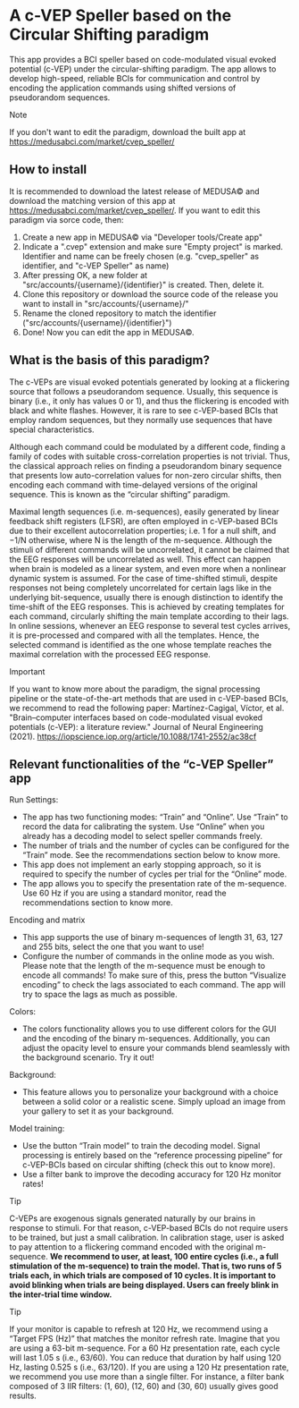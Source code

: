 # A c-VEP Speller based on the Circular Shifting paradigm
This app provides a BCI speller based on code-modulated visual evoked potential (c-VEP) under the circular-shifting paradigm. The app allows to develop high-speed, reliable BCIs for communication and control by encoding the application commands using shifted versions of pseudorandom sequences. 

> [!NOTE]
> If you don't want to edit the paradigm, download the built app at https://medusabci.com/market/cvep_speller/ 

## How to install
It is recommended to download the latest release of MEDUSA© and download the matching version of this app at https://medusabci.com/market/cvep_speller/. If you want to edit this paradigm via sorce code, then:
1. Create a new app in MEDUSA© via "Developer tools/Create app"
2. Indicate a ".cvep" extension and make sure "Empty project" is marked. Identifier and name can be freely chosen (e.g. "cvep_speller" as identifier, and "c-VEP Speller" as name)
3. After pressing OK, a new folder at "src/accounts/{username}/{identifier}" is created. Then, delete it.
4. Clone this repository or download the source code of the release you want to install in "src/accounts/{username}/"
5. Rename the cloned repository to match the identifier ("src/accounts/{username}/{identifier}")
6. Done! Now you can edit the app in MEDUSA©.

## What is the basis of this paradigm?
The c-VEPs are visual evoked potentials generated by looking at a flickering source that follows a pseudorandom sequence. Usually, this sequence is binary (i.e., it only has values 0 or 1), and thus the flickering is encoded with black and white flashes. However, it is rare to see c-VEP-based BCIs that employ random sequences, but they normally use sequences that have special characteristics.

Although each command could be modulated by a different code, finding a family of codes with suitable cross-correlation properties is not trivial. Thus, the classical approach relies on finding a pseudorandom binary sequence that presents low auto-correlation values for non-zero circular shifts, then encoding each command with time-delayed versions of the original sequence. This is known as the  “circular shifting” paradigm.

Maximal length sequences (i.e. m-sequences), easily generated by linear feedback shift registers (LFSR), are often employed in c-VEP-based BCIs due to their excellent autocorrelation properties; i.e. 1 for a null shift, and −1/N otherwise, where N is the length of the m-sequence. Although the stimuli of different commands will be uncorrelated, it cannot be claimed that the EEG responses will be uncorrelated as well. This effect can happen when brain is modeled as a linear system, and even more when a nonlinear dynamic system is assumed. For the case of time-shifted stimuli, despite responses not being completely uncorrelated for certain lags like in the underlying bit-sequence, usually there is enough distinction to identify the time-shift of the EEG responses. This is achieved by creating templates for each command, circularly shifting the main template according to their lags. In online sessions, whenever an EEG response to several test cycles arrives, it is pre-processed and compared with all the templates. Hence, the selected command is identified as the one whose template reaches the maximal correlation with the processed EEG response.

> [!IMPORTANT]
> If you want to know more about the paradigm, the signal processing pipeline or the state-of-the-art methods that are used in c-VEP-based BCIs, we recommend to read the following paper: Martínez-Cagigal, Víctor, et al. "Brain–computer interfaces based on code-modulated visual evoked potentials (c-VEP): a literature review." Journal of Neural Engineering (2021). https://iopscience.iop.org/article/10.1088/1741-2552/ac38cf

## Relevant functionalities of the “c-VEP Speller” app
Run Settings:

- The app has two functioning modes: “Train” and “Online”. Use “Train” to record the data for calibrating the system. Use “Online” when you already has a decoding model to select speller commands freely.
- The number of trials and the number of cycles can be configured for the “Train” mode. See the recommendations section below to know more.
- This app does not implement an early stopping approach, so it is required to specify the number of cycles per trial for the “Online” mode.
- The app allows you to specify the presentation rate of the m-sequence. Use 60 Hz if you are using a standard monitor, read the recommendations section to know more.

Encoding and matrix

- This app supports the use of binary m-sequences of length 31, 63, 127 and 255 bits, select the one that you want to use!
- Configure the number of commands in the online mode as you wish. Please note that the length of the m-sequence must be enough to encode all commands! To make sure of this, press the button “Visualize encoding” to check the lags associated to each command. The app will try to space the lags as much as possible.

Colors:

- The colors functionality allows you to use different colors for the GUI and the encoding of the binary m-sequences.  Additionally, you can adjust the opacity level to ensure your commands blend seamlessly with the background scenario. Try it out!

Background: 
- This feature allows you to personalize your background with a choice between a solid color or a realistic scene. Simply upload an image from your gallery to set it as your background.

Model training:

- Use the button “Train model” to train the decoding model. Signal processing is entirely based on the “reference processing pipeline” for c-VEP-BCIs based on circular shifting (check this out to know more).
- Use a filter bank to improve the decoding accuracy for 120 Hz monitor rates!
 
> [!TIP]
> C-VEPs are exogenous signals generated naturally by our brains in response to stimuli. For that reason, c-VEP-based BCIs do not require users to be trained, but just a small calibration. In calibration stage, user is asked to pay attention to a flickering command encoded with the original m-sequence. **We recommend to user, at least, 100 entire cycles (i.e., a full stimulation of the m-sequence) to train the model. That is, two runs of 5 trials each, in which trials are composed of 10 cycles. It is important to avoid blinking when trials are being displayed. Users can freely blink in the inter-trial time window.**

> [!TIP]
> If your monitor is capable to refresh at 120 Hz, we recommend using a “Target FPS (Hz)” that matches the monitor refresh rate. Imagine that you are using a 63-bit m-sequence. For a 60 Hz presentation rate, each cycle will last 1.05 s (i.e., 63/60). You can reduce that duration by half using 120 Hz, lasting 0.525 s (i.e., 63/120). If you are using a 120 Hz presentation rate, we recommend you use more than a single filter. For instance, a filter bank composed of 3 IIR filters: (1, 60), (12, 60) and (30, 60) usually gives good results.
